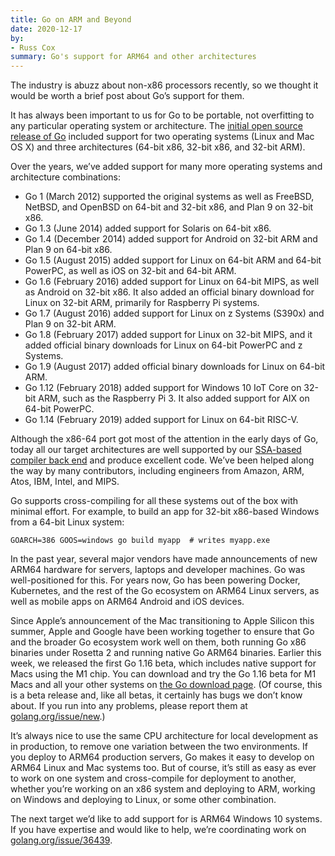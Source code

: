 ```yaml
---
title: Go on ARM and Beyond
date: 2020-12-17
by:
- Russ Cox
summary: Go's support for ARM64 and other architectures
---
```



The industry is abuzz about non-x86 processors recently,
so we thought it would be worth a brief post about Go’s support for them.

It has always been important to us for Go to be portable,
not overfitting to any particular operating system or architecture.
The [initial open source release of Go](https://opensource.googleblog.com/2009/11/hey-ho-lets-go.html)
included support for two operating systems (Linux and Mac OS X) and three
architectures (64-bit x86,
32-bit x86, and 32-bit ARM).

Over the years, we’ve added support for many more operating systems and architecture combinations:

- Go 1 (March 2012) supported the original systems as well as FreeBSD,
  NetBSD, and OpenBSD on 64-bit and 32-bit x86,
  and Plan 9 on 32-bit x86.
- Go 1.3 (June 2014) added support for Solaris on 64-bit x86.
- Go 1.4 (December 2014) added support for Android on 32-bit ARM and Plan 9 on 64-bit x86.
- Go 1.5 (August 2015) added support for Linux on 64-bit ARM and 64-bit PowerPC,
  as well as iOS on 32-bit and 64-bit ARM.
- Go 1.6 (February 2016) added support for Linux on 64-bit MIPS,
  as well as Android on 32-bit x86.
  It also added an official binary download for Linux on 32-bit ARM,
  primarily for Raspberry Pi systems.
- Go 1.7 (August 2016) added support for Linux on z Systems (S390x) and Plan 9 on 32-bit ARM.
- Go 1.8 (February 2017) added support for Linux on 32-bit MIPS,
  and it added official binary downloads for Linux on 64-bit PowerPC and z Systems.
- Go 1.9 (August 2017) added official binary downloads for Linux on 64-bit ARM.
- Go 1.12 (February 2018) added support for Windows 10 IoT Core on 32-bit ARM,
  such as the Raspberry Pi 3.
  It also added support for AIX on 64-bit PowerPC.
- Go 1.14 (February 2019) added support for Linux on 64-bit RISC-V.

Although the x86-64 port got most of the attention in the early days of Go,
today all our target architectures are well supported by our [SSA-based compiler back end](https://www.youtube.com/watch?v=uTMvKVma5ms)
and produce excellent code.
We’ve been helped along the way by many contributors,
including engineers from Amazon, ARM, Atos,
IBM, Intel, and MIPS.

Go supports cross-compiling for all these systems out of the box with minimal effort.
For example, to build an app for 32-bit x86-based Windows from a 64-bit Linux system:

	GOARCH=386 GOOS=windows go build myapp  # writes myapp.exe

In the past year, several major vendors have made announcements of new ARM64
hardware for servers,
laptops and developer machines.
Go was well-positioned for this. For years now,
Go has been powering Docker, Kubernetes, and the rest of the Go ecosystem
on ARM64 Linux servers,
as well as mobile apps on ARM64 Android and iOS devices.

Since Apple’s announcement of the Mac transitioning to Apple Silicon this summer,
Apple and Google have been working together to ensure that Go and the broader
Go ecosystem work well on them,
both running Go x86 binaries under Rosetta 2 and running native Go ARM64 binaries.
Earlier this week, we released the first Go 1.16 beta,
which includes native support for Macs using the M1 chip.
You can download and try the Go 1.16 beta for M1 Macs and all your other
systems on [the Go download page](/dl/#go1.16beta1).
(Of course, this is a beta release and, like all betas,
it certainly has bugs we don’t know about.
If you run into any problems, please report them at [golang.org/issue/new](/issue/new).)

It’s always nice to use the same CPU architecture for local development as in production,
to remove one variation between the two environments.
If you deploy to ARM64 production servers,
Go makes it easy to develop on ARM64 Linux and Mac systems too.
But of course, it’s still as easy as ever to work on one system and cross-compile
for deployment to another,
whether you’re working on an x86 system and deploying to ARM,
working on Windows and deploying to Linux,
or some other combination.

The next target we’d like to add support for is ARM64 Windows 10 systems.
If you have expertise and would like to help,
we’re coordinating work on [golang.org/issue/36439](/issue/36439).

